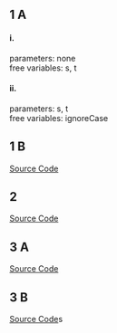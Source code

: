 ## 1 A


#### i.
parameters: none <br/>
free variables: s, t

#### ii.
parameters: s, t <br/>
free variables: ignoreCase

## 1 B

[Source Code](https://github.com/linux-root/Masters_of_Procrastination_and_Productivity_GroupE/tree/main/lab8/prob1/partB)
	
## 2

[Source Code](https://github.com/linux-root/Masters_of_Procrastination_and_Productivity_GroupE/tree/main/lab8/prob2)

## 3 A

[Source Code](https://github.com/linux-root/Masters_of_Procrastination_and_Productivity_GroupE/tree/main/lab8/prob3/Part1.java)

## 3 B

[Source Code](https://github.com/linux-root/Masters_of_Procrastination_and_Productivity_GroupE/tree/main/lab8/prob3/Part2.java)s

